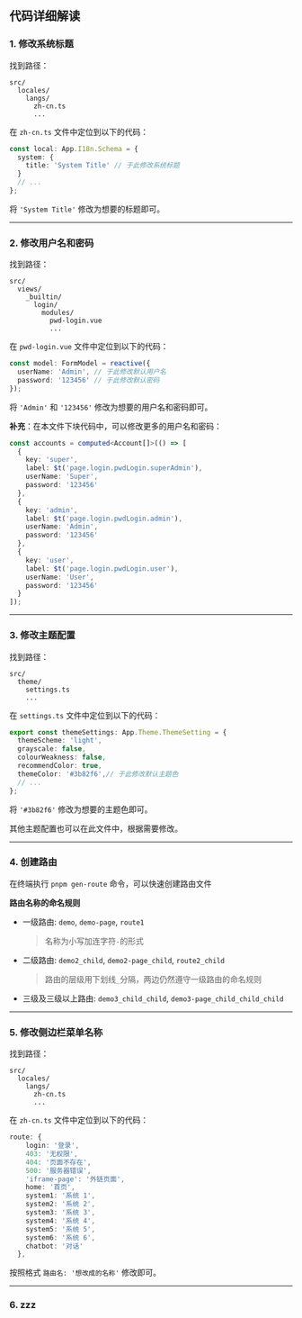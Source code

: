 ## 代码详细解读

### 1. 修改系统标题
找到路径：

```
src/
  locales/
    langs/
      zh-cn.ts
      ...
```

在 `zh-cn.ts` 文件中定位到以下的代码：

```ts
const local: App.I18n.Schema = {
  system: {
    title: 'System Title' // 于此修改系统标题
  }
  // ...
};
```

将 `'System Title'` 修改为想要的标题即可。

---
### 2. 修改用户名和密码
找到路径：

```
src/
  views/
    _builtin/
      login/
        modules/
          pwd-login.vue
          ...
```

在 `pwd-login.vue` 文件中定位到以下的代码：

```ts
const model: FormModel = reactive({
  userName: 'Admin', // 于此修改默认用户名
  password: '123456' // 于此修改默认密码
});
```

将 `'Admin'` 和 `'123456'` 修改为想要的用户名和密码即可。

**补充**：在本文件下块代码中，可以修改更多的用户名和密码：

```ts
const accounts = computed<Account[]>(() => [
  {
    key: 'super',
    label: $t('page.login.pwdLogin.superAdmin'),
    userName: 'Super',
    password: '123456'
  },
  {
    key: 'admin',
    label: $t('page.login.pwdLogin.admin'),
    userName: 'Admin',
    password: '123456'
  },
  {
    key: 'user',
    label: $t('page.login.pwdLogin.user'),
    userName: 'User',
    password: '123456'
  }
]);
```

---
### 3. 修改主题配置
找到路径：

```
src/
  theme/
    settings.ts
    ...
```

在 `settings.ts` 文件中定位到以下的代码：

```ts
export const themeSettings: App.Theme.ThemeSetting = {
  themeScheme: 'light',
  grayscale: false,
  colourWeakness: false,
  recommendColor: true,
  themeColor: '#3b82f6',// 于此修改默认主题色
  // ...
};
```

将 `'#3b82f6'` 修改为想要的主题色即可。

其他主题配置也可以在此文件中，根据需要修改。

---
### 4. 创建路由

在终端执行 `pnpm gen-route` 命令，可以快速创建路由文件

**路由名称的命名规则**

- 一级路由: `demo`, `demo-page`, `route1`

	> 名称为小写加连字符`-`的形式

- 二级路由: `demo2_child`, `demo2-page_child`, `route2_child`

	> 路由的层级用下划线`_`分隔，两边仍然遵守一级路由的命名规则

- 三级及三级以上路由: `demo3_child_child`, `demo3-page_child_child_child`

---

### 5. 修改侧边栏菜单名称

找到路径：

```
src/
  locales/
    langs/
      zh-cn.ts
      ...
```

在 `zh-cn.ts` 文件中定位到以下的代码：

```ts
route: {
    login: '登录',
    403: '无权限',
    404: '页面不存在',
    500: '服务器错误',
    'iframe-page': '外链页面',
    home: '首页',
    system1: '系统 1',
    system2: '系统 2',
    system3: '系统 3',
    system4: '系统 4',
    system5: '系统 5',
    system6: '系统 6',
    chatbot: '对话'
  },
```

按照格式  `路由名: '想改成的名称'`  修改即可。

---

### 6. zzz

